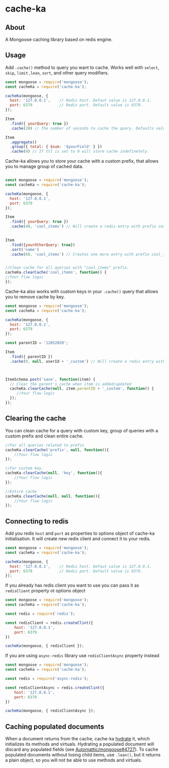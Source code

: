 # cache-ka #

## About ##

A Mongoose caching library based on redis engine. 

## Usage ##

Add `.cache()` method to query you want to cache. Works well with `select`, `skip`, `limit` ,`lean`, `sort`, and other query modifiers.

```javascript
const mongoose = require('mongoose');
const cacheKa = require('cache-ka');

cacheKa(mongoose, {    
  host: '127.0.0.1',    // Redis host. Defaut value is 127.0.0.1.
  port: 6379            // Redis port. Default value is 6379.
});

Item
  .find({ yourQuery: true })
  .cache(20) // The number of seconds to cache the query. Defaults value is 60 seconds.

Item
  .aggregate()
  .group({ total: { $sum: '$yourField' } })
  .cache(0) // If ttl is set to 0 will store cache indefinetely.
```

Cache-ka allows you to store your cache with a custom prefix, that allows you to manage group of cached data. 
```javascript

const mongoose = require('mongoose');
const cacheKa = require('cache-ka');

cacheKa(mongoose, {    
  host: '127.0.0.1',   
  port: 6379        
});

Item
  .find({ yourQuery: true })
  .cache(40, 'cool_items') // Will create a redis entry with prefix cool_items.
                            

Item
  .find({yourOtherQuery: true})
  .sort('name')
  .cache(60, 'cool_items') // Creates one more entry with prefix cool_items.


//Clean cache for all queries with "cool_items" prefix.
cacheKa.clearCache('cool_items', function() {
//Your flow logic
});
```

Cache-ka also works with custom keys in your `.cache()` query that allows you to remove cache by key.

```javascript
const mongoose = require('mongoose');
const cacheKa = require('cache-ka');

cacheKa(mongoose, {    
  host: '127.0.0.1',   
  port: 6379        
});

const parentID = '12052020';

Item
  .find({ parentID })
  .cache(0, null, userId + '_custom') // Will create a redis entry with key - 12052020_custom



ItemSchema.post('save', function(item) {
  // Clear the parent's cache when item is added/updated
  cacheKa.clearCache(null, item.parentID + '_custom', function() {
     //Your flow logic
  });
});
```

## Clearing the cache ##

You can clean cache for a query with custom key, group of queries with a custom prefix and clean entire cache.

```javascript
//For all queries related to prefix 
cacheKa.clearCache('prefix', null, function(){
    //Your flow logic
});

//For custom key. 
cacheKa.clearCache(null, 'key', function(){
    //Your flow logic
});

//Entire cache
cacheKa.clearCache(null, null, function(){
    //Your flow logic
});
```

## Connecting to redis ##
Add you redis `host` and `port` as properties to options object of cache-ka initialisation. 
It will create new redis client and connect it to your redis.

```javascript
const mongoose = require('mongoose');
const cacheKa = require('cache-ka');

cacheKa(mongoose, {    
  host: '127.0.0.1',    // Redis host. Defaut value is 127.0.0.1.
  port: 6379            // Redis port. Default value is 6379.
});
```
If you already has redis client you want to use you can pass it as `redisClient` property ot options object

```javascript
const mongoose = require('mongoose');
const cacheKa = require('cache-ka');

const redis = require('redis');

const redisClient = redis.createClint({    
    host: '127.0.0.1', 
    port: 6379 
})

cacheKa(mongoose, { redisClient });
```

If you are using `async-redis` library use `redisClientAsync` property instead

```javascript
const mongoose = require('mongoose');
const cacheKa = require('cache-ka');

const redis = require('async-redis');

const redisClientAsync = redis.createClint({    
    host: '127.0.0.1', 
    port: 6379 
})

cacheKa(mongoose, { redisClientAsync });
```

## Caching populated documents ##

When a document returns from the cache, cache-ka [hydrate](http://mongoosejs.com/docs/api.html#model_Model.hydrate) it, which initializes its methods and virtuals. Hydrating a populated document will discard any populated fields (see [Automattic/mongoose#4727](https://github.com/Automattic/mongoose/issues/4727)). To cache populated documents without losing child items, use `.lean()`, but it returns a plain object, so you will not be able to use methods and virtuals.
